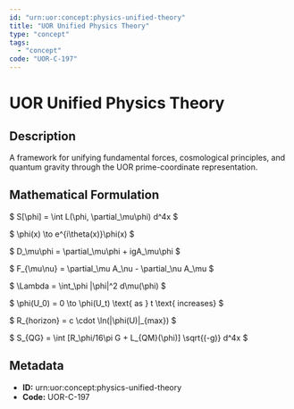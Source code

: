 ```yaml
---
id: "urn:uor:concept:physics-unified-theory"
title: "UOR Unified Physics Theory"
type: "concept"
tags:
  - "concept"
code: "UOR-C-197"
---
```


# UOR Unified Physics Theory

## Description

A framework for unifying fundamental forces, cosmological principles, and quantum gravity through the UOR prime-coordinate representation.

## Mathematical Formulation

$
S[\phi] = \int L(\phi, \partial_\mu\phi) d^4x
$

$
\phi(x) \to e^{i\theta(x)}\phi(x)
$

$
D_\mu\phi = \partial_\mu\phi + igA_\mu\phi
$

$
F_{\mu\nu} = \partial_\mu A_\nu - \partial_\nu A_\mu
$

$
\Lambda = \int_\phi \|\phi\|^2 d\mu(\phi)
$

$
\phi(U_0) = 0 \to \phi(U_t) \text{ as } t \text{ increases}
$

$
R_{horizon} = c \cdot \ln(\|\phi(U)\|_{max})
$

$
S_{QG} = \int [R_\phi/16\pi G + L_{QM}(\phi)] \sqrt{(-g)} d^4x
$

## Metadata

- **ID:** urn:uor:concept:physics-unified-theory
- **Code:** UOR-C-197
